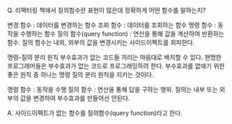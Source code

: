 Q.
리팩터링 책에서 질의함수란 표현이 많은데 정확하게 어떤 함수를 말하는지?

변경 함수 : 데이터를 변경하는 함수
조회 함수 : 데이터를 조회하는 함수
명령 함수 : 동작을 수행하는 함수
질의 함수(query function) : 연산을 통해 값을 계산하여 반환하는 함수. 질의 함수는 내외, 외부의 값을 변경시키는 사이드이펙트를 회피한다.

명령-질의 분리 원칙
부수효과가 없는 코드들 끼리는 마음대로 배치할 수 있다. 현명한 프로그래머들은 부수효과가 없는 코드로 프로그래밍하려 한다. 부수효과를 없애기 위한 좋은 원칙 중 하나는 명령 질의 분리 원칙을 지키는 것이다.

명령 함수 : 동작을 수행
질의 함수 : 연산을 통해 답을 구하는 행위. 질의는 내부 또는 외부의 값을 변경하여 부수효과를 만들어선 안된다.

A.
사이드이펙트가 없는 함수를 질의함수(query function)라고 한다.
